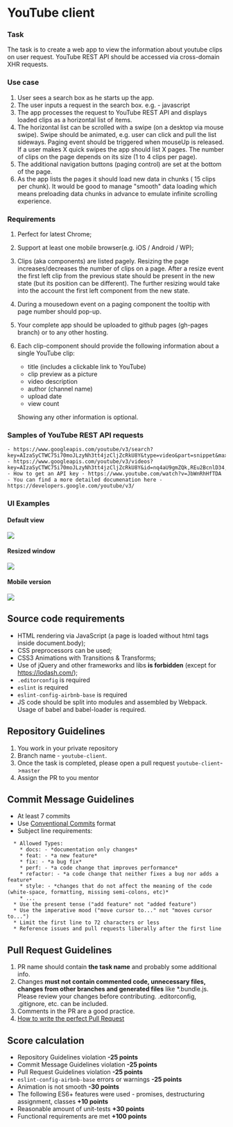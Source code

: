 # YouTube client

### Task

The task is to create a web app to view the information about youtube clips on user request.
YouTube REST API should be accessed via cross-domain XHR requests.

### Use case

1. User sees a search box as he starts up the app.
2. The user inputs a request in the search box. e.g. - javascript
3. The app processes the request to YouTube REST API and displays loaded clips as a horizontal list of items.
4. The horizontal list can be scrolled with a swipe (on a desktop via mouse swipe). Swipe should be animated, e.g. user can click and pull the list sideways. Paging event should be triggered when mouseUp is released. If a user makes X quick swipes the app should list X pages. The number of clips on the page depends on its size (1 to 4 clips per page).
5. The additional navigation buttons (paging control) are set at the bottom of the page.
6. As the app lists the pages it should load new data in chunks ( 15 clips per chunk). It would be good to manage "smooth" data loading which means preloading data chunks in advance to emulate infinite scrolling experience.

### Requirements

1. Perfect for latest Chrome;
2. Support at least one mobile browser(e.g. iOS / Android / WP);
3. Clips (aka components) are listed pagely. Resizing the page increases/decreases the number of clips on a page. After a resize event the first left clip from the previous state should be present in the new state (but its position can be different). The further resizing would take into the account the first left component from the new state.
4. During a mousedown event on a paging component the tooltip with page number should pop-up.
5. Your complete app should be uploaded to github pages (gh-pages branch) or to any other hosting.
6. Each clip-component should provide the following information about a single YouTube clip:
   - title (includes a clickable link to YouTube)
   - clip preview as a picture
   - video description
   - author (channel name)
   - upload date
   - view count

   Showing any other information is optional.

### Samples of YouTube REST API requests

    - https://www.googleapis.com/youtube/v3/search?key=AIzaSyCTWC75i70moJLzyNh3tt4jzCljZcRkU8Y&type=video&part=snippet&maxResults=15&q=js
    - https://www.googleapis.com/youtube/v3/videos?key=AIzaSyCTWC75i70moJLzyNh3tt4jzCljZcRkU8Y&id=nq4aU9gmZQk,REu2BcnlD34,qbPTdW7KgOg&part=snippet,statistics
    - How to get an API key - https://www.youtube.com/watch?v=JbWnRhHfTDA
    - You can find a more detailed documenation here - https://developers.google.com/youtube/v3/

### UI Examples

#### Default view

![](https://i.imgur.com/W7CTv9X.png)

#### Resized window

![](https://i.imgur.com/U5QX7cA.png)

#### Mobile version

![](https://i.imgur.com/MIFv1sV.png)

## Source code requirements

- HTML rendering via JavaScript (a page is loaded without html tags inside document.body);
- CSS preprocessors can be used;
- CSS3 Animations with Transitions & Transforms;
- Use of jQuery and other frameworks and libs **is forbidden** (except for <https://lodash.com/>);
- `.editorconfig` is required
- `eslint` is required
- `eslint-config-airbnb-base` is required
- JS code should be split into modules and assembled by Webpack. Usage of babel and babel-loader is required.

## Repository Guidelines

1. You work in your private repository
2. Branch name - `youtube-client`.
3. Once the task is completed, please open a pull request `youtube-client`->`master`
4. Assign the PR to you mentor

## Commit Message Guidelines

- At least 7 commits
- Use [Conventional Commits](https://www.conventionalcommits.org/en/v1.0.0-beta.2/) format
- Subject line requirements:

```
  * Allowed Types:
    * docs: - *documentation only changes*
    * feat: - *a new feature*
    * fix: - *a bug fix*
    * perf: - *a code change that improves performance*
    * refactor: - *a code change that neither fixes a bug nor adds a feature*
    * style: - *сhanges that do not affect the meaning of the code (white-space, formatting, missing semi-colons, etc)*
    * ...
  * Use the present tense ("add feature" not "added feature")
  * Use the imperative mood ("move cursor to..." not "moves cursor to...")
  * Limit the first line to 72 characters or less
  * Reference issues and pull requests liberally after the first line
```

## Pull Request Guidelines

1. PR name should contain **the task name** and probably some additional info.
2. Changes **must not contain commented code, unnecessary files, changes from other branches and generated files** like \*.bundle.js. Please review your changes before contributing. .editorconfig, .gitignore, etc. can be included.
3. Comments in the PR are a good practice.
4. [How to write the perfect Pull Request](https://github.com/blog/1943-how-to-write-the-perfect-pull-request)

## Score calculation

- Repository Guidelines violation **-25 points**
- Commit Message Guidelines violation **-25 points**
- Pull Request Guidelines violation **-25 points**
- `eslint-config-airbnb-base` errors or warnings **-25 points**
- Animation is not smooth **-30 points**
- The following ES6+ features were used - promises, destructuring assignment, classes **+10 points**
- Reasonable amount of unit-tests **+30 points**
- Functional requirements are met **+100 points**
